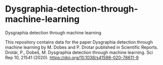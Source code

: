 # Dysgraphia-detection-through-machine-learning
Dysgraphia detection through machine learning

This repository contains data for the paper Dysgraphia detection through machine learning by M. Dobes and P. Drotar published in Scientific Reports.
Drotár, P., Dobeš, M. Dysgraphia detection through machine learning. Sci Rep 10, 21541 (2020). https://doi.org/10.1038/s41598-020-78611-9
